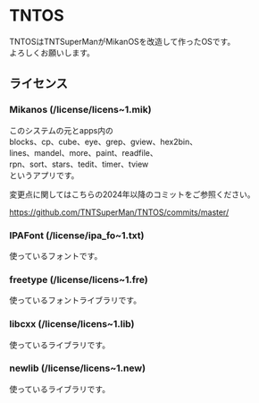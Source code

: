 # TNTOS
TNTOSはTNTSuperManがMikanOSを改造して作ったOSです。  
よろしくお願いします。
## ライセンス
### Mikanos (/license/licens~1.mik)
このシステムの元とapps内の  
blocks、cp、cube、eye、grep、gview、hex2bin、  
lines、mandel、more、paint、readfile、  
rpn、sort、stars、tedit、timer、tview  
というアプリです。

変更点に関してはこちらの2024年以降のコミットをご参照ください。

https://github.com/TNTSuperMan/TNTOS/commits/master/

### IPAFont (/license/ipa_fo~1.txt)
使っているフォントです。
### freetype (/license/licens~1.fre)
使っているフォントライブラリです。
### libcxx (/license/licens~1.lib)
使っているライブラリです。
### newlib (/license/licens~1.new)
使っているライブラリです。